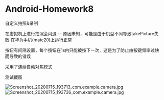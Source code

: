 # Android-Homework8

自定义拍照&录制

在虚拟机上进行拍照会闪退 -- 原因未知，可能是由于机型不同导致takePicture失败
在华为手机(mate20)上运行正常

按钮有间隔设置，每个按钮在1s内只能被按下一次，这是为了防止由按键频率过快而导致的错误

采用了连续自动对焦模式

测试截图

![Screenshot_20200715_193713_com.example.camera.jpg](https://i.loli.net/2020/07/15/gQAEaGn3OK9RIP2.jpg)
![Screenshot_20200715_193736_com.example.camera.jpg](https://i.loli.net/2020/07/15/fO5yc8MZuJGsK2B.jpg)